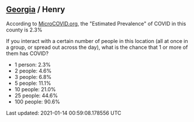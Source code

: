 
## [Georgia](/united-states/georgia) / Henry

According to [MicroCOVID.org](http://microcovid.org),
the "Estimated Prevalence" of COVID in this county is 2.3%

If you interact with a certain number of people in this location
(all at once in a group, or spread out across the day), what is the chance that
1 or more of them has COVID?

- 1 person: 2.3%
- 2 people: 4.6%
- 3 people: 6.8%
- 5 people: 11.1%
- 10 people: 21.0%
- 25 people: 44.6%
- 100 people: 90.6%

Last updated: 2021-01-14 00:59:08.178556 UTC
